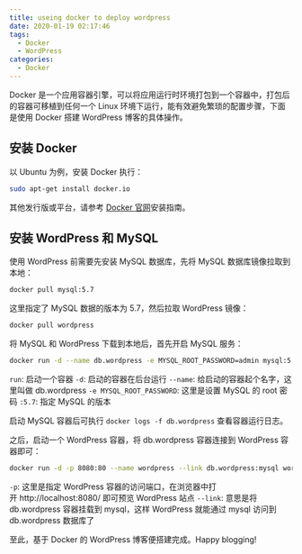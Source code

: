 ```yaml
---
title: useing docker to deploy wordpress
date: 2020-01-19 02:17:46
tags:
  - Docker
  - WordPress
categories:
  - Docker
---
```


Docker 是一个应用容器引擎，可以将应用运行时环境打包到一个容器中，打包后的容器可移植到任何一个 Linux 环境下运行，能有效避免繁琐的配置步骤，下面是使用 Docker 搭建 WordPress 博客的具体操作。

## 安装 Docker

以 Ubuntu 为例，安装 Docker 执行：
``` bash
sudo apt-get install docker.io
```
其他发行版或平台，请参考 [Docker 官网](https://docs.docker.com/)安装指南。

## 安装 WordPress 和 MySQL

使用 WordPress 前需要先安装 MySQL 数据库，先将 MySQL 数据库镜像拉取到本地：
``` bash
docker pull mysql:5.7
```

这里指定了 MySQL 数据的版本为 5.7，然后拉取 WordPress 镜像：

``` bash
docker pull wordpress
```

将 MySQL 和 WordPress 下载到本地后，首先开启 MySQL 服务：
``` bash
docker run -d --name db.wordpress -e MYSQL_ROOT_PASSWORD=admin mysql:5.7
```
`run`: 启动一个容器
`-d`: 启动的容器在后台运行
`--name`: 给启动的容器起个名字，这里叫做 db.wordpress
`-e MYSQL_ROOT_PASSWORD`: 这里是设置 MySQL 的 root 密码
`:5.7`: 指定 MySQL 的版本

启动 MySQL 容器后可执行 `docker logs -f db.wordpress` 查看容器运行日志。

之后，启动一个 WordPress 容器，将 db.wordpress 容器连接到 WordPress 容器即可：

```bash
docker run -d -p 8080:80 --name wordpress --link db.wordpress:mysql wordpress
```

`-p`: 这里是指定 WordPress 容器的访问端口，在浏览器中打开 http://localhost:8080/ 即可预览 WordPress 站点
`--link`: 意思是将 db.wordpress 容器挂载到 mysql，这样 WordPress 就能通过 mysql 访问到 db.wordpress 数据库了

至此，基于 Docker 的 WordPress 博客便搭建完成。Happy blogging!
